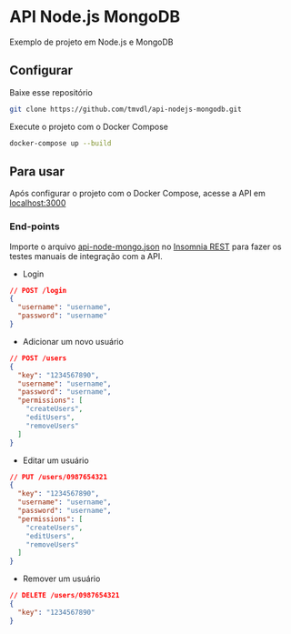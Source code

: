 # API Node.js MongoDB

Exemplo de projeto em Node.js e MongoDB

## Configurar

Baixe esse repositório

```bash
git clone https://github.com/tmvdl/api-nodejs-mongodb.git
```

Execute o projeto com o Docker Compose

```bash
docker-compose up --build
```

## Para usar

Após configurar o projeto com o Docker Compose, acesse a API em [localhost:3000](http://localhost:3000)

### End-points

Importe o arquivo [api-node-mongo.json](api-node-mongo.json) no [Insomnia REST](https://insomnia.rest/download) para fazer os testes manuais de integração com a API.

* Login

```json
// POST /login
{
  "username": "username",
  "password": "username"
}
```

* Adicionar um novo usuário

```json
// POST /users
{
  "key": "1234567890",
  "username": "username",
  "password": "username",
  "permissions": [
    "createUsers",
    "editUsers",
    "removeUsers"
  ]
}
```

* Editar um usuário

```json
// PUT /users/0987654321
{
  "key": "1234567890",
  "username": "username",
  "password": "username",
  "permissions": [
    "createUsers",
    "editUsers",
    "removeUsers"
  ]
}
```

* Remover um usuário

```json
// DELETE /users/0987654321
{
  "key": "1234567890"
}
```
